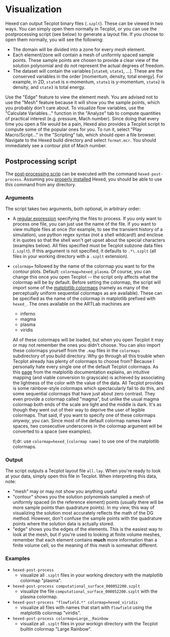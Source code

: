 # Visualization
Hexed can output Tecplot binary files (`.szplt`). These can be viewed in two ways.
You can simply open them normally in Tecplot, or you can use the postprocessing script (see below) to generate a layout file.
If you choose to open them normally, you will see the following:
- The domain will be divided into a zone for every mesh element.
- Each element/zone will contain a mesh of uniformly spaced sample points.
  These sample points are chosen to provide a clear view of the solution polynomial and do not represent the actual degrees of freedom.
- The dataset will contain the variables [`state0`, `state1`, ...].
  These are the conserved variables in the order [momentum, density, total energy].
  For example, in 2D, `state0` is x-momentum, `state1` is y-momentum, `state2` is density, and `state3` is total energy.

Use the "Edge" feature to view the element mesh.
You are advised not to use the "Mesh" feature because it will show you the sample points, which you probably don't care about.
To visualize flow variables, use the "Calculate Variables..." function in the "Analyze" tab to compute quantities of practical interest (e.g. pressure, Mach number).
Since doing that every time you open a file would be a pain, Hexed also provides a Tecplot script to compute some of the popular ones for you.
To run it, select "Play Macro/Script..." in the "Scripting" tab, which should open a file browser.
Navigate to the Hexed build directory and select `format.mcr`.
You should immediately see a contour plot of Mach number.

## Postprocessing script
The [post-processing scrip](https://github.gatech.edu/ARTLab/hexed/blob/master/script/hexed-wrapped-post-process.in)
can be executed with the command `hexed-post-process`.
Assuming you [properly installed](https://github.gatech.edu/ARTLab/hexed/blob/master/doc/install.md) Hexed,
you should be able to use this command from any directory.

### Arguments
The script takes two arguments, both optional, in arbitrary order:
- A [regular expression](https://docs.python.org/3/library/re.html#regular-expression-syntax) specifying the files to process.
  If you only want to process one file, you can just use the name of the file.
  If you want to view multiple files at once (for example, to see the transient history of a simulation),
  use python regex syntax (not a shell wildcard!) and enclose it in quotes so that the shell won't get upset about the special characters (examples below).
  All files specified must be Tecplot subzone data files (`.szplt`).
  If this argument is not specified, it defaults to `.*\.szplt` (all files in your working directory with a `.szplt` extension).
- `colormap=` followed by the name of the colormap you want to for the contour plots.
  Default: `colormap=hexed_plasma`.
  Of course, you can change this once you open Tecplot -- the script only affects what the colormap will be by default.
  Before setting the colormap, the script will import some of the
  [matplotlib colormaps](https://matplotlib.org/stable/gallery/color/colormap_reference.html)
  (namely as many of the perceptually uniform sequential colormaps as are available).
  These can be specified as the name of the colormap in matplotlib prefixed with `hexed_`.
  The ones available on the ARTLab machines are
  - inferno
  - magma
  - plasma
  - viridis

  All of these colormaps will be loaded, but when you open Tecplot it may or may not remember the ones you didn't choose.
  You can also import these colormaps yourself from the `.map` files in the `colormaps` subdirectory of you build directory.
  Why go through all this trouble when Tecplot already has plenty of colormaps to choose from?
  Because I personally hate every single one of the default Tecplot colormaps.
  As this [page](https://matplotlib.org/stable/tutorials/colors/colormaps.html) from the matplotlib documentation explains,
  an intuitive mapping (and viable conversion to grayscale) is achieved by associating the lightness of the color with the value of the data.
  All Tecplot provides is some rainbow-style colormaps which spectacularly fail to do this,
  and some sequential colormaps that have just about zero contrast.
  They even provide a colormap called "magma", but unlike the usual magma colormap both ends of the scale are light and the middle is dark.
  It's as though they went out of their way to deprive the user of legible colormaps.
  That said, if you want to specify one of these colormaps *anyway*, you can.
  Since most of the default colormap names have spaces, two consecutive underscores in the colormap argument will be converted to a space (see examples).
  
  tl;dr: use `colormap=hexed_[colormap name]` to use one of the matplotlib colormaps.
  
### Output
The script outputs a Tecplot layout file `all.lay`.
When you're ready to look at your data, simply open this file in Tecplot.
When interpreting this data, note:
- "mesh" may or may not show you anything useful
- "contour" shows you the solution polynomials sampled a mesh of uniformly spaced (in the reference element) points
  (usually there will be more sample points than quadrature points).
  In my view, this way of visualizing the solution most accurately reflects the math of the DG method.
  However, don't confuse the sample points with the quadrature points where the solution data is actually stored.
- "edge" shows you the edges of the elements.
  This is the easiest way to look at the mesh, but if you're used to looking at finite volume meshes,
  remember that each element contains **much** more information than a finite volume cell, so the meaning of this mesh is somewhat different.
  
### Examples
- `hexed-post-process`
  - visualize all `.szplt` files in your working directory with the matplotlib colormap "plasma".
- `hexed-post-process computational_surface_000052200.szplt`
  - visualize the file `computational_surface_000052200.szplt` with the plasma colormap.
- `hexed-post-process "flowfield.*" colormap=hexed_viridis`
  - visualize all files with names that start with `flowfield` using the matplotlib colormap "viridis".
- `hexed-post-process colormap=Large__Rainbow`
  - visualize all `.szplt` files in your workign directory with the Tecplot builtin colormap "Large Rainbow".
